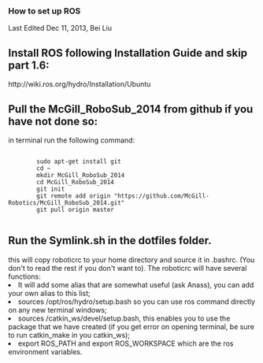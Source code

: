 <h3>How to set up ROS</h3>
Last Edited Dec 11, 2013, Bei Liu

<h2>Install ROS following Installation Guide and skip part 1.6:</h2>
	http://wiki.ros.org/hydro/Installation/Ubuntu
	
<h2>Pull the McGill_RoboSub_2014 from github if you have not done so:</h2>
	in terminal run the following command:
		<pre><code>
		sudo apt-get install git
		cd ~
		mkdir McGill_RoboSub_2014
		cd McGill_RoboSub_2014
		git init
		git remote add origin "https://github.com/McGill-Robotics/McGill_RoboSub_2014.git" 
		git pull origin master
		</code></pre>
		
	
<h2>Run the Symlink.sh in the dotfiles folder.</h2>
this will copy roboticrc to your home directory and source it in .bashrc.  (You don't to read the rest if you don't want to).
The roboticrc will have several functions: 
		<li>It will add some alias that are somewhat useful (ask Anass), you can add your own alias to this list; </li>
		<li>sources /opt/ros/hydro/setup.bash so you can use ros command directly on any new terminal windows; </li>
		<li>sources /catkin_ws/devel/setup.bash, this enables you to use the package that we have created (if you get error on opening terminal, be sure to run catkin_make in you catkin_ws);</li>
		<li>export ROS_PATH and export ROS_WORKSPACE which are the ros environment variables. </li>
